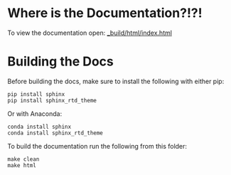 Where is the Documentation?!?!
==============================

To view the documentation open: [_build/html/index.html](./_build/html/index.html)


Building the Docs
=================

Before building the docs, make sure to install the following with either pip:
	
	pip install sphinx
	pip install sphinx_rtd_theme
	
Or with Anaconda:

	conda install sphinx
	conda install sphinx_rtd_theme

To build the documentation run the following from this folder:

	make clean
	make html
